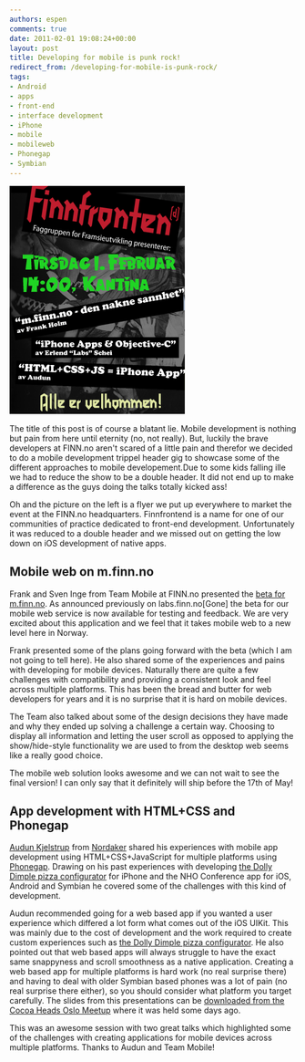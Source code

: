 ```yaml
---
authors: espen
comments: true
date: 2011-02-01 19:08:24+00:00
layout: post
title: Developing for mobile is punk rock!
redirect_from: /developing-for-mobile-is-punk-rock/
tags:
- Android
- apps
- front-end
- interface development
- iPhone
- mobile
- mobileweb
- Phonegap
- Symbian
---
```





<img src="/images/2011-02-01-developing-for-mobile-is-punk-rock/finnfronten.png" alt="finnfronten_thumb">

The title of this post is of course a blatant lie. Mobile development is nothing but pain from here until eternity (no, not really). But, luckily the brave developers at FINN.no aren't scared of a little pain and therefor we decided to do a mobile development trippel header gig to showcase some of the different approaches to mobile developement.Due to some kids falling ille we had to reduce the show to be a double header. It did not end up to make a difference as the guys doing the talks totally kicked ass!

Oh and the picture on the left is a flyer we put up everywhere to market the event at the FINN.no headquarters. Finnfrontend is a name for one of our communities of practice dedicated to front-end development. Unfortunately it was reduced to a double header and we missed out on getting the low down on iOS development of native apps.







## Mobile web on m.finn.no





Frank and Sven Inge from Team Mobile at FINN.no presented the [beta for m.finn.no](http://beta.m.finn.no). As announced previously on labs.finn.no[Gone] the beta for our mobile web service is now available for testing and feedback. We are very excited about this application and we feel that it takes mobile web to a new level here in Norway.




Frank presented some of the plans going forward with the beta (which I am not going to tell here). He also shared some of the experiences and pains with developing for mobile devices. Naturally there are quite a few challenges with compatibility and providing a consistent look and feel across multiple platforms. This has been the bread and butter for web developers for years and it is no surprise that it is hard on mobile devices.




The Team also talked about some of the design decisions they have made and why they ended up solving a challenge a certain way. Choosing to display all information and letting the user scroll as opposed to applying the show/hide-style functionality we are used to from the desktop web seems like a really good choice.




The mobile web solution looks awesome and we can not wait to see the final version! I can only say that it definitely will ship before the 17th of May!







## App development with HTML+CSS and Phonegap





[Audun Kjelstrup](http://twitter.com/audungk) from [Nordaker](http://nordaaker.com/) shared his experiences with mobile app development using HTML+CSS+JavaScript for multiple platforms using [Phonegap](http://www.phonegap.com/). Drawing on his past experiences with developing [the Dolly Dimple pizza configurator](http://www.dolly.no/shop/nyheter/dollys_pizzabygger_naa_ogsaa_som_iphone_app) for iPhone and the NHO Conference app for iOS, Android and Symbian he covered some of the challenges with this kind of development.




Audun recommended going for a web based app if you wanted a user experience which differed a lot form what comes out of the iOS UIKit. This was mainly due to the cost of development and the work required to create custom experiences such as [the Dolly Dimple pizza configurator](http://www.dolly.no/shop/nyheter/dollys_pizzabygger_naa_ogsaa_som_iphone_app). He also pointed out that web based apps will always struggle to have the exact same snappyness and scroll smoothness as a native application. Creating a web based app for multiple platforms is hard work (no real surprise there) and having to deal with older Symbian based phones was a lot of pain (no real surprise there either), so you should consider what platform you target carefully.
The slides from this presentations can be [downloaded from the Cocoa Heads Oslo Meetup](http://www.meetup.com/CocoaHeads-Oslo/files/) where it was held some days ago.






This was an awesome session with two great talks which highlighted some of the challenges with creating applications for mobile devices across multiple platforms. Thanks to Audun and Team Mobile!



